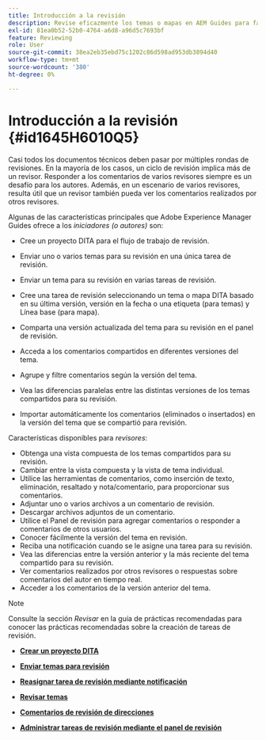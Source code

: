 ```yaml
---
title: Introducción a la revisión
description: Revise eficazmente los temas o mapas en AEM Guides para facilitar la evaluación del contenido. Conocer las funciones de los autores y revisores de AEM Guides.
exl-id: 81ea0b52-52b0-4764-a6d8-a96d5c7693bf
feature: Reviewing
role: User
source-git-commit: 38ea2eb35ebd75c1202c86d598ad953db3894d40
workflow-type: tm+mt
source-wordcount: '380'
ht-degree: 0%

---
```


# Introducción a la revisión {#id1645H6010Q5}

Casi todos los documentos técnicos deben pasar por múltiples rondas de revisiones. En la mayoría de los casos, un ciclo de revisión implica más de un revisor. Responder a los comentarios de varios revisores siempre es un desafío para los autores. Además, en un escenario de varios revisores, resulta útil que un revisor también pueda ver los comentarios realizados por otros revisores.

Algunas de las características principales que Adobe Experience Manager Guides ofrece a los *iniciadores \(o autores\)* son:

- Cree un proyecto DITA para el flujo de trabajo de revisión.
- Enviar uno o varios temas para su revisión en una única tarea de revisión.

- Enviar un tema para su revisión en varias tareas de revisión.

- Cree una tarea de revisión seleccionando un tema o mapa DITA basado en su última versión, versión en la fecha o una etiqueta \(para temas\) y Línea base \(para mapa\).

- Comparta una versión actualizada del tema para su revisión en el panel de revisión.

- Acceda a los comentarios compartidos en diferentes versiones del tema.

- Agrupe y filtre comentarios según la versión del tema.

- Vea las diferencias paralelas entre las distintas versiones de los temas compartidos para su revisión.

- Importar automáticamente los comentarios \(eliminados o insertados\) en la versión del tema que se compartió para revisión.


Características disponibles para *revisores*:

- Obtenga una vista compuesta de los temas compartidos para su revisión.
- Cambiar entre la vista compuesta y la vista de tema individual.
- Utilice las herramientas de comentarios, como inserción de texto, eliminación, resaltado y nota/comentario, para proporcionar sus comentarios.
- Adjuntar uno o varios archivos a un comentario de revisión.
- Descargar archivos adjuntos de un comentario.
- Utilice el Panel de revisión para agregar comentarios o responder a comentarios de otros usuarios.
- Conocer fácilmente la versión del tema en revisión.
- Reciba una notificación cuando se le asigne una tarea para su revisión.
- Vea las diferencias entre la versión anterior y la más reciente del tema compartido para su revisión.
- Ver comentarios realizados por otros revisores o respuestas sobre comentarios del autor en tiempo real.
- Acceder a los comentarios de la versión anterior del tema.

>[!NOTE]
>
> Consulte la sección *Revisar* en la guía de prácticas recomendadas para conocer las prácticas recomendadas sobre la creación de tareas de revisión.

- **[Crear un proyecto DITA](authoring-create-dita-project.md)**

- **[Enviar temas para revisión](review-send-topics-for-review.md)**

- **[Reasignar tarea de revisión mediante notificación](reassign-review-using-notification.md)**

- **[Revisar temas](review-topics.md)**

- **[Comentarios de revisión de direcciones](review-address-review-comments.md)**

- **[Administrar tareas de revisión mediante el panel de revisión](review-manage-tasks-review-dashboard.md)**
